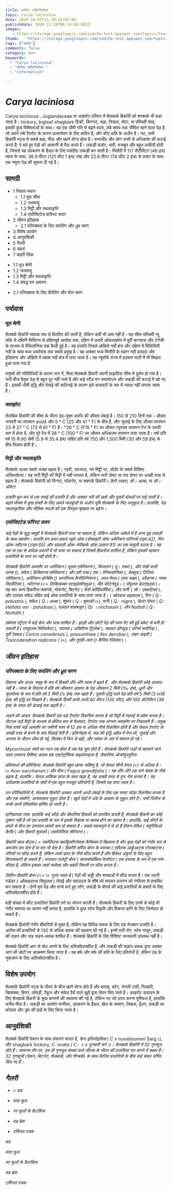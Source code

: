 ```yaml
---
title: करिया लकिनीओसा 
topic: Carya laciniosa
date: 2018-10-07T11:39:22+02:00
publishdate: 2020-12-20T06:14:00.982Z
images: 
   - https://storage.googleapis.com/sudcha-test.appspot.com/topics/Food/carya_laciniosa/1.jpeg
thumb:   "https://storage.googleapis.com/sudcha-test.appspot.com/topics/Food/carya_laciniosa/thumb.jpeg"
tags: ["खाना"]
comments: false
category: खाना
keywords: 
  - "Carya laciniosa"
  - "करिया लकिनीओसा "
  - "information"

---
```

<h1> <i> Carya laciniosa </i> </h1> <p> </p> <p> <i> Carya laciniosa </i>, Juglandaceae या अखरोट परिवार में शेलबार्क हिकॉरी को शगबार्क भी कहा जाता है। hickory, bigleaf shagbark हिक्री, किंगनट, बड़ा, निचला, मोटा, या पश्चिमी शंख, इसकी कुछ विशेषताओं के साथ। यह एक धीमी गति से बढ़ने वाला, लंबे समय तक जीवित रहने वाला पेड़ है, जो अपने लंबे टैपरोट के कारण प्रत्यारोपण के लिए कठिन है, और कीट क्षति के अधीन है। नट, सभी हिकॉरी नट्स में सबसे बड़ा, मीठा और खाने योग्य होता है। वन्यजीव और लोग उनमें से अधिकांश की कटाई करते हैं; वे बचे हुए पेड़ों को आसानी से पैदा करते हैं। लकड़ी कठोर, भारी, मजबूत और बहुत लचीली होती है, जिससे यह उपकरण के हैंडल के लिए पसंदीदा लकड़ी बन जाती है। मिसौरी में 117 सेंटीमीटर (46 इंच) व्यास के साथ, 36.9 मीटर (121 फीट 1 इंच) लंबा और 22.6 मीटर (74 फीट 2 इंच) के प्रसार के साथ एक नमूना पेड़ की सूचना दी गई है। </p> <h2> सामग्री </h2> <ul> <li> 1 निवास स्थान <ul> <li> 1.1 मूल सीमा </li> <li> 1.2 जलवायु </li> <li> 1.3 मिट्टी और स्थलाकृति </li> <li> 1.4 एसोसिएटेड फ़ॉरेस्ट कवर </li> </ul> </li> <li> 2 जीवन इतिहास <ul> <li> 2.1 परिपक्वता के लिए सपलिंग और ध्रुव चरण </li> </ul> </li> <li> 3 विशेष उपयोग </li> <li> 4 आनुवंशिकी </li> <li> 5 गैलरी </li> <li> 6 संदर्भ </li> <li> 7 बाहरी लिंक </li> </ul> <ul> <li> 1.1 मूल श्रेणी </li> <li> 1.2 जलवायु </li> <li> 1.3 मिट्टी और स्थलाकृति </li> <li> 1.4 संबद्ध वन आवरण </li> </ul> <ul> <li > 2.1 परिपक्वता के लिए सैपलिंग और पोल चरण </li> </ul> <h2> पर्यावास </h2> <h3> मूल श्रेणी </h3> <p> शेलबर्क हिकोरी व्यापक रूप से वितरित की जाती है, लेकिन कहीं भी आम नहीं है। यह सीमा पश्चिमी न्यू यॉर्क से दक्षिणी मिशिगन से दक्षिणपूर्व आयोवा तक, दक्षिण में उत्तरी ओकलाहोमा में पूर्वी कान्सास और टेनेसी के माध्यम से पेंसिल्वेनिया तक फैली हुई है। यह प्रजाति निचले ओहियो नदी क्षेत्र और दक्षिण में मिसिसिपी नदी के साथ मध्य अर्कांसस तक सबसे प्रमुख है। यह अक्सर मध्य मिसौरी के महान नदी दलदल और इंडियाना और ओहियो में वबाश नदी क्षेत्र में पाया जाता है। यह न्यूयॉर्क राज्य में हडसन घाटी में भी बिखरा हुआ पाया गया है </p> <p> मनुष्यों की गतिविधियों के कारण भाग में, मिला शेलबार्क हिकरी अपनी प्राकृतिक सीमा में दुर्लभ हो गया है। भारी बीज पैतृक पेड़ से बहुत दूर नहीं जाते हैं और कई स्टैंड वन समाशोधन और लकड़ी की कटाई में खो गए हैं। इसकी धीमी वृद्धि और रोपाई की कठिनाई के कारण इसे सजावटी के रूप में ज्यादा नहीं लगाया जाता है। </p> <h3> क्लाइमेट </h3> <p> शेलबिक हिकोरी की सीमा के भीतर ठंढ-मुक्त अवधि की औसत लंबाई है। 150 से 210 दिनों तक। औसत जनवरी का तापमान and4 और 5 ° C (25 और 41 ° F) के बीच है, और जुलाई के लिए औसत तापमान 23 से 27 ° C (73 से 81 ° F) है। °26 ° C (F15 ° F) का औसत न्यूनतम तापमान रेंज के उत्तरी भाग में होता है, और पूरे रेंज में 38 ° C (100 ° F) का औसत अधिकतम तापमान पाया जाता है। वर्षा प्रति वर्ष 15 से 90 सेमी (5.9 से 35.4 इंच) सहित प्रति वर्ष 750 और 1,500 मिमी (30 और 59 इंच) के बीच भिन्नता होती है। </p> <h3> मिट्टी और स्थलाकृति </h3> <p> शैलबार्क ऊधम सबसे अच्छा बढ़ता है। गहरी, उपजाऊ, नम मिट्टी पर, ऑर्डर के सबसे विशिष्ट अल्फिसोल्स। यह भारी मिट्टी की मिट्टी में नहीं पनपता है, लेकिन भारी दोमट या गाद दोमट पर अच्छी तरह से बढ़ता है। शेलबार्क हिकोरी को पिग्नट, मॉकर्नट, या शबगर्क हिकॉरी (<i> कैरी ग्लबरा, सी। अल्बा, </i> या <i> सी। ओवेटा </i) की तुलना में मस्टर स्थितियों की आवश्यकता होती है, हालांकि यह कभी-कभी सूखे पर पाया जाता है। रेतीली मिट्टी। विशिष्ट पोषक तत्वों की आवश्यकताओं को नहीं जाना जाता है, लेकिन आम तौर पर हिकॉरीज तटस्थ या थोड़ी क्षारीय मिट्टी पर सबसे अच्छी तरह से बढ़ती हैं। </p> <p> प्रजाति मूल रूप से एक तराई की प्रजाति है और अक्सर नदी की छतों और दूसरी बोतलों पर पाई जाती है। बढ़ते मौसम में कुछ हफ्तों के लिए उथले जलकुंडों के अधीन भूमि शेलबार्क के लिए अनुकूल है। हालांकि, पेड़ स्थलाकृतिक और भौतिक स्थलों की एक विस्तृत श्रृंखला पर बढ़ेगा। </p> <h3> एसोसिएटेड फॉरेस्ट कवर </h3> <p> कई पेड़ों के शुद्ध समूहों में शेलबार्क हिकरी पाया जा सकता है, लेकिन अधिक अकेले में है अन्य दृढ़ लकड़ी के साथ सहयोग। प्रजाति वन कवर प्रकार ब्यूरो ओक (सोसाइटी ऑफ अमेरिकन फॉरेनर्स टाइप 42), पिन ओक-स्वीटग्म (टाइप 65) और दलदली ओक-चेरीबार्क ओक (प्रकार 91) का एक मामूली घटक है। यह एक या एक से अधिक प्रकारों में भी पाया जा सकता है जिसमें हिकरीज शामिल हैं, लेकिन इसकी पहचान प्रजातियों के स्तर पर नहीं होती है। </p> <p> शेलबार्क हिकोरी आमतौर पर अमेरिकन (<i> यूलस एमेरिकाना </i>), फिसलन (<i> यू। रुबरा </i>), और पंखों वाली एल्म्स (<i: U। alata </​​i) के साथ बढ़ता है। >), सफ़ेद (<i> फ्रैक्सिनस एमेरिकाना </i>) और हरी राख (<i> एफ। पेन्सिलवेनिका </i>), बेसवुड (<i> टिलिया एमेरिकाना </i>), अमेरिकन हॉर्नबीम (<i>) कारपिनस कैरोलिनियाना </i>), लाल मेपल (<i> एसर रूब्रम </i>), ब्लैकगम (<i> न्यसा सिल्वैटिका </i>), स्वीटगम (<> लिक्विडम्बर स्टाइल्रेसीफ्लुआ </i>), और कॉटनवुड। (<i> पॉपुलस डेल्टोइड्स </i>)। यह चार अन्य हिकरीज-शबगर्क, मॉकर्नट, बिटर्नट (<i> कैरी कॉर्डिफॉर्मिस </i>), और पानी (<i> सी। एक्वाटिका </i>), और दलदल सफेद सहित कई ओक प्रजातियों के साथ पाया जाता है। (<i> क्वेरकस बाइकलर </i>), पिन (<i> Q। palustris </i>), सफ़ेद (<i> Q। अल्बा </i>), शुमार (<i> Q। शुमरदी </i> i>), पानी (<i> Q। nigra </i>), डेल्टा पोस्ट (<i> Q। stellata </​​i> var। <i> paludosa </i>), दलदल शाहबलूत (<i> Q) । michauxii </i>), और Nuttall (<i> Q। Nuttallii </i>) </p> <p> हर्बसस स्ट्रैटम में कई सेज और घास शामिल हैं। झाड़ी और छोटी पेड़ की परत पेंट की हुई बकेट से बनी हो सकती है (<i> एस्कुलस सिल्विकैटा </i>), पवापाव (<i> असिमिना ट्रिलोबा </i>), फ्लावर डॉगवुड (<i> कॉर्न्स फ्लोरिडा </i>) , पूर्वी रेडबड (<i> Cercis canadensis </i>), possumhaw (<i> Ilex decidua </i>), ज़हर आइवी (<i> Toxicodendron radicans / i>), और तुरही-लता (<i>) कैंपिस रेडिसंस </i>)। </p> <h2> जीवन इतिहास </h2> <h3> परिपक्वता के लिए सपलिंग और ध्रुव चरण </h3> <p> विकास और उपज: समूह के रूप में हिक्की धीरे-धीरे व्यास में बढ़ते हैं , और शेलबार्क हिकोरी कोई अपवाद नहीं है। व्यास के विकास में प्रति वर्ष औसतन आकार के पेड़ औसतन 2 मिमी (3⁄32 इंच), ध्रुवों और चूरापोस्त के रूप में प्रति वर्ष 3 मिमी (1⁄8 इंच) तक बढ़ते हैं। दूसरी-वृद्धि वाले पेड़ प्रति वर्ष 5 मिमी (3 in16 इंच) की वृद्धि दर दिखाते हैं। शेलबार्क हिक्री कभी-कभी 40 मीटर (130 फीट) और 100 सेंटीमीटर (39 इंच) के व्यास की ऊंचाई तक बढ़ती है। </p> <p> जड़ने की आदत: शेलबार्क हिकरी एक बड़े टैपरोट विकसित करता है जो मिट्टी में गहराई से प्रवेश करता है। लैटरल जड़ें मिट्टी के माध्यम से क्षैतिज रूप से फैलकर, टैपरोट तक लगभग समकोण पर निकलती हैं। प्रमुख भिन्न पार्श्व जड़ें आमतौर पर जमीनी स्तर से 12 इंच या अधिक नीचे विकसित होती हैं और केवल टेपरोट के अच्छी तरह से बनने के बाद दिखाई देती हैं। इलिनोइस में, जड़ की वृद्धि अप्रैल में तेज थी, जुलाई और अगस्त के दौरान धीमा हो गई, सितंबर में फिर से बढ़ी, और नवंबर के अंत में समाप्त हो गई। </p> <p> Mycorrhizal संघों का गठन तब होता है जब पेड़ युवा होते हैं। शेलबार्क हिकोरी जड़ों से पहचाने जाने वाला एकमात्र विशिष्ट कवक एक एक्टोट्रॉफिक माइकोराइजा है, <i> लैकारिया ओक्रोपुरपुरिया </i> </p> <p> प्रतिस्पर्धा की प्रतिक्रिया: शेलबर्क हिकॉरी बहुत छाया-सहिष्णु है, जो केवल चीनी मेपल (<) से अधिक है। i> Acer saccharum </i>) और बीच (<i> Fagus grandifolia </i>)। यह धीरे-धीरे एक घने चंदवा के नीचे बढ़ता है, हालांकि। केवल आंशिक छाया के साथ खड़ा है, यह अच्छी तरह से पुन: पेश करता है। यह अधिकांश प्रजातियों के संघों में एक बहुत मजबूत प्रतियोगी है, जिसमें यह पाया जाता है। </p> <p> वन परिस्थितियों में, शेलबार्क हिकोरी अक्सर अपनी आधी लंबाई के लिए एक स्पष्ट फोड़ा विकसित करता है और एक संकीर्ण, आयताकार मुकुट होता है। खुले पेड़ों में अंडे के आकार के मुकुट होते हैं। भारी रिलीज से कभी-कभी एपिकॉर्मल ब्रांचिंग हो जाती है। </p> <p> हानिकारक तत्व: हालांकि कई कीड़े और बीमारियां हिचकी को प्रभावित करती हैं, शेलबार्क हिकरी का कोई दुश्मन नहीं है जो एक प्रजाति के रूप में इसके विकास या खराब होने का खतरा है। हालांकि, कई कीटों के हमले से बीज का उत्पादन काफी कम हो सकता है। सबसे महत्वपूर्ण में से दो हैं वीकन वेविल (<i> क्युरिकिओ कैरीए </i>) और हिकरी शुकवर्म (<i> लसपेरेसिया सेरियाना </i>)। </p> <p> हिकोरी छाल बीटल (<i> > स्कोलिटस क्वाड्रिसपिनोसस </i> कैम्बियम में खिलाता है और कुछ पेड़ों को गंभीर रूप से कमजोर कर देता है या मार भी देता है। हिकॉरी सर्पिल बोरर के वयस्क (<i> एग्रीलस आर्कुआटस टोरक्वाटस </i>) पत्तियों पर फ़ीड करते हैं, लेकिन लार्वा छाल के नीचे फ़ीड करते हैं और हिकेल अंकुरों के लिए बहुत विनाशकारी हो सकते हैं। परतदार एप्लेट्री बोरर (<i> क्रायसोबॉथ्रिस फेमोरेटा </i>) एक वयस्क के रूप में एक पत्ते-फीडर है, लेकिन इसका लार्वा फ्लोएम और बाहरी सिवनी पर फ़ीड करता है। </p> <p> लिविंग-हिकॉरी बोरर (<> i> गूलर जाता है </i>) पेड़ों की चड्डी और शाखाओं में फ़ीड करता है। एक टहनी गर्डलर (<i> ओंकाइडरस सिंघुलता </i>) रोपाई और स्प्राउट्स के शीर्ष को मारकर प्रजनन को गंभीरता से प्रभावित कर सकता है। दोनों मृत पेड़ और ताजे कटे हुए लॉग, लकड़ी के बोरर्स की कई प्रजातियों के हमलों के लिए अतिसंवेदनशील होते हैं। </p> <p> बड़ी संख्या में कीट प्रजातियां हिकॉरी पर्ण पर भोजन करती हैं। शेलबार्क हिकरी के लिए उनमें से कोई भी गंभीर समस्या का कारण नहीं बनता है, हालांकि वे कुछ स्टेम विकृति और विकास हानि के लिए जिम्मेदार हो सकते हैं। </p> <p> शेलबार्क हिकोरी गंभीर बीमारियों से मुक्त है, लेकिन यह विभिन्न कवक के लिए एक मेजबान प्रजाति है। <I> करिया </i> की प्रजातियों से 130 से अधिक कवक की पहचान की गई है। इनमें पत्ती रोग, स्टेम नासूर, लकड़ी की सड़न और जड़ सड़न-कवक शामिल हैं। शेलबार्क हिकोरी के लिए विशिष्ट जानकारी उपलब्ध नहीं है। </p> <p> शेलबर्क हिकोरी आग से चोट लगने के लिए अतिसंवेदनशील है, और लकड़ी की सड़ांध कवक द्वारा अक्सर आग की चोटों पर आक्रमण किया जाता है। यह बर्फ और बर्फ की क्षति के लिए प्रतिरोधी है, लेकिन ठंढ के नुकसान के लिए अतिसंवेदनशील है। </p> <h2> विशेष उपयोग </h2> <p> शेलबार्क हिकोरी नट्स के भीतर के बीज खाने योग्य होते हैं और बत्तख, बटेर, जंगली टर्की, गिलहरी, चिपमंक्स, हिरण, लोमड़ी, रैकून और सफेद पैरों वाले चूहों द्वारा सेवन किए जाते हैं। अखरोट उत्पादन के लिए शेलबार्क हिकरी के कुछ बागानों की स्थापना की गई है, लेकिन नट को दरार करना मुश्किल है, हालांकि कर्नेल मीठा है। लकड़ी का उपयोग फर्नीचर, उपकरण के हैंडल, खेल के सामान, लिबास, ईंधन, लकड़ी का कोयला और ड्रम की छड़ें के लिए किया जाता है। </p> <h2> आनुवंशिकी </h2> <p> शेलबर्क हिकोरी पेकान के साथ संकरण करता है, <i> कैरा इलिनोइसिस </i> (<i> C </i> x <i> nussbaumeri </i> Sarg।), और shagbark hickory, <i> C. ovata </​​i> (<i> C। </i> > x <i> दुनबारी </i> सर्ग।)। शेलबार्क हिकोरी में 32 गुणसूत्र होते हैं। सामान्य तौर पर, एक ही गुणसूत्र संख्या वाले जीनस के भीतर की प्रजातियां पार करने में सक्षम हैं। 32 गुणसूत्रों (पेकन, बिटर्नट, शेलबार्क, और शैगबर्क) के साथ <i> कैरिया </i> प्रजातियों के बीच कई संकर वर्णित किए गए हैं। </p> <h2> गैलरी </h2> <ul> <li> <p> > बड </p> </li> <li> <p> मादा फूल </p> </li> <li> <p> नर फूलों के कैटकिंस </p> </li> <li> <p> बड ब्रेक </p> </li> <li> <p> टर्मिनल पत्रक </p> </li> </ul> <p> बड </p> <p> मादा फूल </p> <p> नर फूलों के कैटकिंस </p> <p> बड ब्रेक </p> <p> टर्मिनल पत्रक </p> 